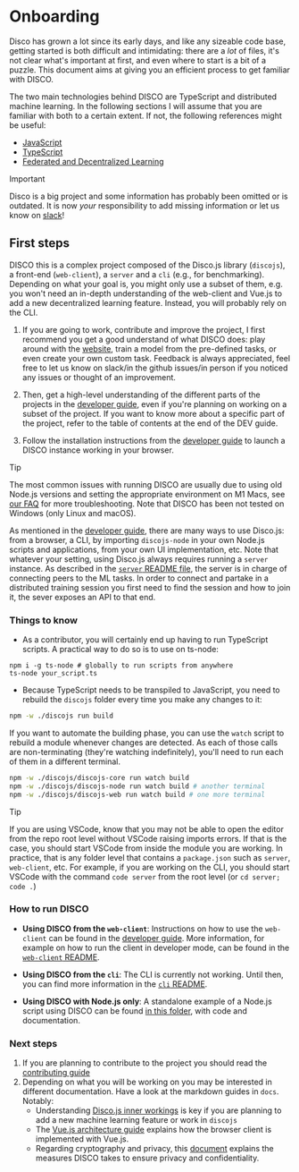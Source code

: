 # Onboarding

Disco has grown a lot since its early days, and like any sizeable code base, getting started is both
difficult and intimidating: there are a _lot_ of files, it's not clear what's important at first, and even where to start
is a bit of a puzzle. This document aims at giving you an efficient process to get familiar with DISCO.

The two main technologies behind DISCO are TypeScript and distributed machine learning. In the following sections I will assume that you are familiar
with both to a certain extent. If not, the following references might be useful:

- [JavaScript](https://eloquentjavascript.net)
- [TypeScript](https://www.typescriptlang.org/docs/handbook/intro.html)
- [Federated and Decentralized Learning](https://arxiv.org/pdf/1912.04977)

> [!IMPORTANT]
> Disco is a big project and some information has probably been omitted or is outdated. It is now _your_ responsibility to add missing information or let us know on [slack](https://join.slack.com/t/disco-decentralized/shared_invite/zt-fpsb7c9h-1M9hnbaSonZ7lAgJRTyNsw)!

## First steps

DISCO this is a complex project composed of the Disco.js library (`discojs`), a front-end (`web-client`),
a `server` and a `cli` (e.g., for benchmarking). Depending on what your goal is, you might only use a subset of them, e.g. you won't need an in-depth understanding of the web-client and Vue.js to add a new decentralized learning feature. Instead, you will probably rely on the CLI.

1. If you are going to work, contribute and improve the project, I first recommend you get a good understand of what DISCO does: play around with the [website](https://epfml.github.io/disco/#/), train a model from the pre-defined tasks, or even create your own custom task. Feedback is always appreciated, feel free to let us know on slack/in the github issues/in person if you noticed any issues or thought of an improvement.

2. Then, get a high-level understanding of the different parts of the projects in the [developer guide](../DEV.md), even if you're planning on working on a subset of the project. If you want to know more about a specific part of the project, refer to the table of contents at the end of the DEV guide.
3. Follow the installation instructions from the [developer guide](../DEV.md) to launch a DISCO instance working in your browser.

> [!TIP]
> The most common issues with running DISCO are usually due to using old Node.js versions and setting the appropriate environment on M1 Macs, see [our FAQ](./FAQ.md) for more troubleshooting. Note that DISCO has been not tested on Windows (only Linux and macOS).

As mentioned in the [developer guide](../DEV.md), there are many ways to use Disco.js: from a browser, a CLI, by importing `discojs-node` in your own Node.js scripts and applications, from your own UI implementation, etc. Note that whatever your setting, using Disco.js always requires running a `server` instance. As described in the [`server` README file](../server/REDME.md), the server is in charge of connecting peers to the ML tasks. In order to connect and partake in a distributed training session you first need to find the session and how to join it, the sever exposes an API to that end.

### Things to know

* As a contributor, you will certainly end up having to run TypeScript scripts. A practical way to do so is to use on ts-node:
```
npm i -g ts-node # globally to run scripts from anywhere
ts-node your_script.ts
```

* Because TypeScript needs to be transpiled to JavaScript, you need to rebuild the `discojs` folder every time you make any changes to it:
``` sh
npm -w ./discojs run build
```

If you want to automate the building phase, you can use the `watch` script to rebuild a module whenever changes are detected.
As each of those calls are non-terminating (they're watching indefinitely), you'll need to run each of them in a different terminal.

```sh
npm -w ./discojs/discojs-core run watch build
npm -w ./discojs/discojs-node run watch build # another terminal
npm -w ./discojs/discojs-web run watch build # one more terminal
```

> [!TIP]
> If you are using VSCode, know that you may not be able to open the editor from the repo root level without VSCode raising imports errors. If that is the case, you should start VSCode from inside the module you are working.
> In practice, that is any folder level that contains a `package.json` such as `server`, `web-client`, etc.
> For example, if you are working on the CLI, you should start VSCode with the command `code server` from the root level (or `cd server; code .`)

### How to run DISCO

* **Using DISCO from the `web-client`**: Instructions on how to use the `web-client` can be found in the [developer guide](../DEV.md#installation-guide). More information, for example on how to run the client in developer mode, can be found in the [`web-client` README](../web-client/README.md).

* **Using DISCO from the `cli`**: The CLI is currently not working. Until then, you can find more information in the [`cli` README](../cli/README.md).
* **Using DISCO with Node.js only**: A standalone example of a Node.js script using DISCO can be found [in this folder](./node_example), with code and documentation.

### Next steps

1. If you are planning to contribute to the project you should read the [contributing guide](./CONTRIBUTING.md)
2. Depending on what you will be working on you may be interested in different documentation. Have a look at the markdown guides in `docs`. Notably:
   * Understanding [Disco.js inner workings](./DISCOJS.md) is key if you are planning to add a new machine learning feature or work in `discojs`
   * The [Vue.js architecture guide](./VUEJS.md) explains how the browser client is implemented with Vue.js.
   * Regarding cryptography and privacy, this [document](./PRIVACY.md) explains the measures DISCO takes to ensure privacy and confidentiality.
